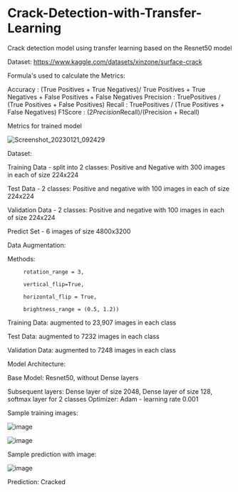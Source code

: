 # Crack-Detection-with-Transfer-Learning
Crack detection model using transfer learning based on the Resnet50 model

Dataset: https://www.kaggle.com/datasets/xinzone/surface-crack

Formula's used to calculate the Metrics:

Accuracy :  (True Positives + True Negatives)/ True Positives + True Negatives + False Positives + False Negatives
Precision : TruePositives / (True Positives + False Positives)
Recall : TruePositives / (True Positives + False Negatives)
F1Score : (2*Precision*Recall)/(Precision + Recall)

Metrics for trained model

![Screenshot_20230121_092429](https://user-images.githubusercontent.com/81284513/213842582-88ab274f-1aa4-4e95-8dca-710115909517.png)


Dataset:

Training Data - split into 2 classes: Positive and Negative with 300 images in each of size 224x224

Test Data - 2 classes: Positive and negative with 100 images in each of size 224x224

Validation Data - 2 classes: Positive and negative with 100 images in each of size 224x224

Predict Set - 6 images of size 4800x3200


Data Augmentation:

Methods: 
         
         rotation_range = 3,
         
         vertical_flip=True,
         
         horizontal_flip = True,
         
         brightness_range = (0.5, 1.2))
         

Training Data: augmented to 23,907 images in each class

Test Data: augmented to 7232 images in each class

Validation Data: augmented to 7248 images in each class


Model Architecture:

Base Model: Resnet50, without Dense layers

Subsequent layers: Dense layer of size 2048, Dense layer of size 128, softmax layer for 2 classes
Optimizer: Adam - learning rate 0.001

Sample training images:

![image](https://user-images.githubusercontent.com/81284513/213267807-47243ad1-a49f-4981-9423-26bd1d1193a2.png)

![image](https://user-images.githubusercontent.com/81284513/213267917-a27004b9-5f05-4260-9038-5d2cccb5a3fc.png)


Sample prediction with image:

![image](https://user-images.githubusercontent.com/81284513/213268087-e0521485-def3-4b5a-8602-1baff377bfca.png)

Prediction: Cracked
